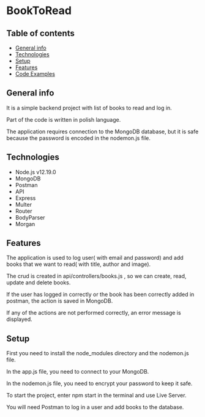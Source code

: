 # BookToRead
## Table of contents
* [General info](#general-info)
* [Technologies](#technologies)
* [Setup](#setup)
* [Features](#features)
* [Code Examples](#code-examples)
## General info
 It is a simple backend project with list of books to read and log in. 
 
 Part of the code is written in polish language.
 
 The application requires connection to the MongoDB database, but it is safe because the password is encoded in the nodemon.js file.
## Technologies
* Node.js v12.19.0
* MongoDB
* Postman
* API 
* Express
* Multer
* Router
* BodyParser
* Morgan
## Features
The application is used to log user( with email and password) and add books that we want to read( with title, author and image).

The crud is created in api/controllers/books.js , so we can create, read, update and delete books.

If the user has logged in correctly or the book has been correctly added in postman, the action is saved in MongoDB.

If any of the actions are not performed correctly, an error message is displayed.
## Setup
First you need to install the node_modules directory and the nodemon.js file.

In the app.js file, you need to connect to your MongoDB.

In the nodemon.js file, you need to encrypt your password to keep it safe.

To start the project, enter npm start in the terminal and use Live Server.

You will need Postman to log in a user and add books to the database.
